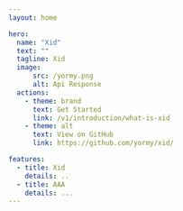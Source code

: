 ```yaml
---
layout: home

hero:
  name: "Xid"
  text: ""
  tagline: Xid
  image:
      src: /yormy.png
      alt: Api Response
  actions:
    - theme: brand
      text: Get Started
      link: /v1/introduction/what-is-xid
    - theme: alt
      text: View on GitHub
      link: https://github.com/yormy/xid/

features:
  - title: Xid
    details: ..
  - title: AAA
    details: ...
---
```


